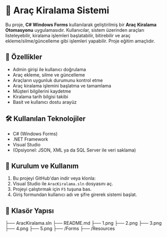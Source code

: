 # 🚗 Araç Kiralama Sistemi

Bu proje, **C# Windows Forms** kullanılarak geliştirilmiş bir **Araç Kiralama Otomasyonu** uygulamasıdır. Kullanıcılar, sistem üzerinden araçları listeleyebilir, kiralama işlemleri başlatabilir, bitirebilir ve araç ekleme/silme/güncelleme gibi işlemleri yapabilir. Proje eğitim amaçlıdır.

## 🧩 Özellikler

- Admin girişi ile kullanıcı doğrulama
- Araç ekleme, silme ve güncelleme
- Araçların uygunluk durumunu kontrol etme
- Araç kiralama işlemini başlatma ve tamamlama
- Müşteri bilgilerini kaydetme
- Kiralama tarih bilgisi takibi
- Basit ve kullanıcı dostu arayüz

## 🛠️ Kullanılan Teknolojiler

- C# (Windows Forms)
- .NET Framework
- Visual Studio
- (Opsiyonel: JSON, XML ya da SQL Server ile veri saklama)

## 🚀 Kurulum ve Kullanım

1. Bu projeyi GitHub'dan indir veya klonla:
2. Visual Studio ile `AracKiralama.sln` dosyasını aç.
3. Projeyi çalıştırmak için `F5` tuşuna bas.
4. Giriş formundan kullanıcı adı ve şifre girerek sistemi başlat.

## 📁 Klasör Yapısı

├── AracKiralama.sln
├── README.md
├── 1.png
├── 2.png
├── 3.png
├── 4.png
├── 5.png
├── /Forms
├── /Resources
